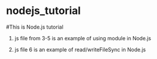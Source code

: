 # nodejs_tutorial

#This is Node.js tutorial

1) js file from 3-5 is an example of using module in Node.js

2) js file 6 is an example of read/writeFileSync in Node.js
